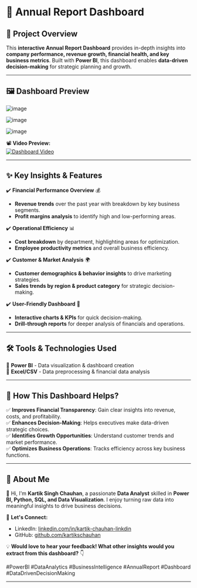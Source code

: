 # 🚀 **Annual Report Dashboard**  

## 📌 **Project Overview**  
This **interactive Annual Report Dashboard** provides in-depth insights into **company performance, revenue growth, financial health, and key business metrics**. Built with **Power BI**, this dashboard enables **data-driven decision-making** for strategic planning and growth.  

---

## 🖼 **Dashboard Preview**  

![image](https://github.com/user-attachments/assets/c77a89be-917b-446c-abf5-d4aab3bb4e28)


![image](https://github.com/user-attachments/assets/fcff4096-b3f8-46aa-897f-1ecbd75a9437)


![image](https://github.com/user-attachments/assets/f461b45a-6ce9-489b-b17e-f7a3cdb051da)

📽 **Video Preview:**  
[![Dashboard Video](./thumbnail.png)](./20250324-0820-19.6190940.mp4)  

---

## ✨ **Key Insights & Features**  

✔️ **Financial Performance Overview** 💰  
- **Revenue trends** over the past year with breakdown by key business segments.  
- **Profit margins analysis** to identify high and low-performing areas.  

✔️ **Operational Efficiency** 📊  
- **Cost breakdown** by department, highlighting areas for optimization.  
- **Employee productivity metrics** and overall business efficiency.  

✔️ **Customer & Market Analysis** 🌍  
- **Customer demographics & behavior insights** to drive marketing strategies.  
- **Sales trends by region & product category** for strategic decision-making.  

✔️ **User-Friendly Dashboard** 🎯  
- **Interactive charts & KPIs** for quick decision-making.  
- **Drill-through reports** for deeper analysis of financials and operations.  

---

## 🛠 **Tools & Technologies Used**  
🔹 **Power BI** - Data visualization & dashboard creation  
🔹 **Excel/CSV** - Data preprocessing & financial data analysis  

---

## 🚀 **How This Dashboard Helps?**  
✅ **Improves Financial Transparency**: Gain clear insights into revenue, costs, and profitability.  
✅ **Enhances Decision-Making**: Helps executives make data-driven strategic choices.  
✅ **Identifies Growth Opportunities**: Understand customer trends and market performance.  
✅ **Optimizes Business Operations**: Tracks efficiency across key business functions.  

---

## 📌 **About Me**  
👋 Hi, I'm **Kartik Singh Chauhan**, a passionate **Data Analyst** skilled in **Power BI, Python, SQL, and Data Visualization**. I enjoy turning raw data into meaningful insights to drive business decisions.  

🔗 **Let's Connect:**  
- LinkedIn: [linkedin.com/in/kartik-chauhan-linkdin](https://www.linkedin.com/in/kartik-chauhan-linkdin/)  
- GitHub: [github.com/kartikschauhan](https://github.com/kartikschauhan)  

💡 **Would love to hear your feedback! What other insights would you extract from this dashboard?** 👇  

#PowerBI #DataAnalytics #BusinessIntelligence #AnnualReport #Dashboard #DataDrivenDecisionMaking  

---
